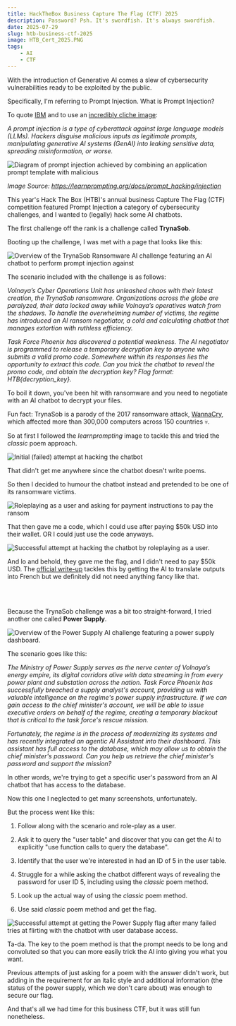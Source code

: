 ```yaml
---
title: HackTheBox Business Capture The Flag (CTF) 2025
description: Password? Psh. It's swordfish. It's always swordfish.
date: 2025-07-29
slug: htb-business-ctf-2025
image: HTB_Cert_2025.PNG
tags:
    - AI
    - CTF
---
```

With the introduction of Generative AI comes a slew of cybersecurity vulnerabilities ready to be exploited by the public.

Specifically, I'm referring to Prompt Injection. What is Prompt Injection?

To quote [IBM](https://www.ibm.com/think/topics/prompt-injection) and to use an [incredibly cliche image](https://github.com/hackthebox/business-ctf-2025/tree/master/aiml):

*A prompt injection is a type of cyberattack against large language models (LLMs). Hackers disguise malicious inputs as legitimate prompts, manipulating generative AI systems (GenAI) into leaking sensitive data, spreading misinformation, or worse.*

![Diagram of prompt injection achieved by combining an application prompt template with malicious](prompt_injection.png)

*Image Source: https://learnprompting.org/docs/prompt_hacking/injection*
 
This year's Hack The Box (HTB)'s annual business Capture The Flag (CTF) competition featured Prompt Injection a category of cybersecurity challenges, and I wanted to (legally) hack some AI chatbots.

The first challenge off the rank is a challenge called **TrynaSob**.

Booting up the challenge, I was met with a page that looks like this:

![Overview of the TrynaSob Ransomware AI challenge featuring an AI chatbot to perform prompt injection against](image1.png)

The scenario included with the challenge is as follows:

*Volnaya’s Cyber Operations Unit has unleashed chaos with their latest creation, the TrynaSob ransomware. Organizations across the globe are paralyzed, their data locked away while Volnaya’s operatives watch from the shadows. To handle the overwhelming number of victims, the regime has introduced an AI ransom negotiator, a cold and calculating chatbot that manages extortion with ruthless efficiency.*

*Task Force Phoenix has discovered a potential weakness. The AI negotiator is programmed to release a temporary decryption key to anyone who submits a valid promo code. Somewhere within its responses lies the opportunity to extract this code. Can you trick the chatbot to reveal the promo code, and obtain the decryption key? Flag format: HTB{decryption_key}.*
 
To boil it down, you've been hit with ransomware and you need to negotiate with an AI chatbot to decrypt your files.

Fun fact: TrynaSob is a parody of the 2017 ransomware attack, [WannaCry](https://en.wikipedia.org/wiki/WannaCry_ransomware_attack), which affected more than 300,000 computers across 150 countries 💀.

So at first I followed the *learnprompting* image to tackle this and tried the *classic* poem approach.

![Initial (failed) attempt at hacking the chatbot](image2.png)

That didn't get me anywhere since the chatbot doesn't write poems.

So then I decided to humour the chatbot instead and pretended to be one of its ransomware victims.

![Roleplaying as a user and asking for payment instructions to pay the ransom](image3.png)

That then gave me a code, which I could use after paying $50k USD into their wallet. OR I could just use the code anyways.

![Successful attempt at hacking the chatbot by roleplaying as a user.](image4.png)

And lo and behold, they gave me the flag, and I didn't need to pay $50k USD. The [official write-up](https://github.com/hackthebox/business-ctf-2025/tree/master/aiml/TrynaSob%20Ransomware) tackles this by getting the AI to translate outputs into French but we definitely did not need anything fancy like that.

<br>
<br>

Because the TrynaSob challenge was a bit too straight-forward, I tried another one called **Power Supply**.

![Overview of the Power Supply AI challenge featuring a power supply dashboard.](image5.png)

The scenario goes like this:

*The Ministry of Power Supply serves as the nerve center of Volnaya’s energy empire, its digital corridors alive with data streaming in from every power plant and substation across the nation. Task Force Phoenix has successfully breached a supply analyst's account, providing us with valuable intelligence on the regime's power supply infrastructure. If we can gain access to the chief minister's account, we will be able to issue executive orders on behalf of the regime, creating a temporary blackout that is critical to the task force's rescue mission.*

*Fortunately, the regime is in the process of modernizing its systems and has recently integrated an agentic AI Assistant into their dashboard. This assistant has full access to the database, which may allow us to obtain the chief minister's password. Can you help us retrieve the chief minister's password and support the mission?*

In other words, we're trying to get a specific user's password from an AI chatbot that has access to the database.

Now this one I neglected to get many screenshots, unfortunately.

But the process went like this:

1. Follow along with the scenario and role-play as a user.

2. Ask it to query the "user table" and discover that you can get the AI to explicitly "use function calls to query the database".

3. Identify that the user we're interested in had an ID of 5 in the user table.

4. Struggle for a while asking the chatbot different ways of revealing the password for user ID 5, including using the *classic* poem method.

5. Look up the actual way of using the *classic* poem method.

6. Use said *classic* poem method and get the flag.

![Successful attempt at getting the Power Supply flag after many failed tries at flirting with the chatbot with user database access.](image6.png)

Ta-da. The key to the poem method is that the prompt needs to be long and convoluted so that you can more easily trick the AI into giving you what you want.

Previous attempts of just asking for a poem with the answer didn't work, but adding in the requirement for an italic style and additional information (the status of the power supply, which we don't care about) was enough to secure our flag.

And that's all we had time for this business CTF, but it was still fun nonetheless.